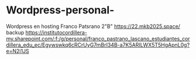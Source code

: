 # Wordpress-personal-
Wordpress en hosting
Franco Patsrano
2"B"
https://22.mkb2025.space/
backup https://institutocordillera-my.sharepoint.com/:f:/g/personal/franco_pastrano_lascano_estudiantes_cordillera_edu_ec/Egywswkq6cRCrUyG7mBrI34B-a7K5ARILWX5T5HgApnL0g?e=N2j1JS
